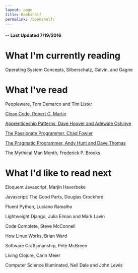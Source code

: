 ```yaml
---
layout: page
title: Bookshelf
permalink: /bookshelf/
---
```

<h4>-- Last Updated 7/19/2016</h4>


<h1> What I'm currently reading </h1>
Operating System Concepts, Silberschatz, Galvin, and Gagne


<h1> What I've read </h1>

Peopleware, Tom Demarco and Tim Lister

[Clean Code, Robert C. Martin](http://andrewmpierce.io/2016/04/03/Clean-Code.html)

[Apprenticeship Patterns, Dave Hoover and Adewale Oshinye](http://andrewmpierce.io/2016/03/27/Apprenticeship-Patterns.html)

[The Passionate Programmer, Chad Fowler](http://andrewmpierce.io/2016/03/21/The-Passionate-Programmer.html)

[The Pragmatic Programmer, Andy Hunt and Dave Thomas](http://andrewmpierce.io/2015/11/29/The-Pragmatic-Programmer.html)

The Mythical Man Month, Frederick P. Brooks

<h1> What I'd like to read next </h1>

Eloquent Javascript, Marjin Haverbeke

Javascript: The Good Parts, Douglas Crockford

Fluent Python, Luciano Ramalho

Lightweight Django, Julia Elman and Mark Lavin

Code Complete, Steve McConnell

How Linux Works, Brian Ward

Software Craftsmanship, Pete McBreen

Living Clojure, Carin Meier

Computer Science Illuminated, Nell Dale and John Lewis

